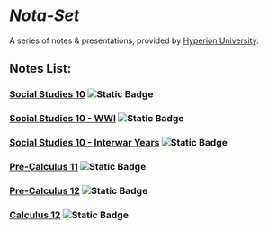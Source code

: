 # ***Nota-Set***
A series of notes & presentations, provided by [<i class="fa-solid fa-circle-nodes"></i> Hyperion University](http://hyperionu.github.io).
## **Notes List:**
### [<i class="fa-solid fa-globe"></i> Social Studies 10](ss10.md) ![Static Badge](https://img.shields.io/badge/NoMD_ZM_Compliance-Partial_Compliant-yellow?logo=adguard)

### [<i class="fa-solid fa-globe"></i> Social Studies 10 - WWI](wwi.md) ![Static Badge](https://img.shields.io/badge/NoMD_ZM_Compliance-Non_Compliant-red?logo=adguard)

### [<i class="fa-solid fa-globe"></i> Social Studies 10 - Interwar Years](int.md) ![Static Badge](https://img.shields.io/badge/NoMD_ZM_Compliance-Non_Compliant-red?logo=adguard)

### [<i class="fa-solid fa-circle-xmark"></i> Pre-Calculus 11](pc11.md) ![Static Badge](https://img.shields.io/badge/NoMD_ZM_Compliance-Partial_Compliant-yellow?logo=adguard)

### [<i class="fa-solid fa-wave-square"></i> Pre-Calculus 12](pc12.md) ![Static Badge](https://img.shields.io/badge/NoMD_ZM_Compliance-Partial_Compliant-yellow?logo=adguard)

### [<i class="fa-solid fa-infinity"></i> Calculus 12](calc12.html) ![Static Badge](https://img.shields.io/badge/NoMD_ZM_Compliance-Standard-limegreen?logo=adguard)

<link rel="stylesheet" href="https://cdnjs.cloudflare.com/ajax/libs/font-awesome/6.3.0/css/all.min.css">